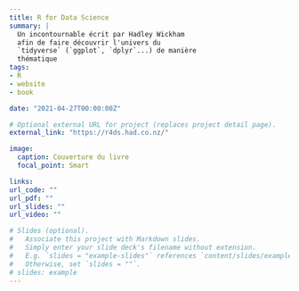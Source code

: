 ```yaml
---
title: R for Data Science
summary: |
  Un incontournable écrit par Hadley Wickham
  afin de faire découvrir l'univers du 
  `tidyverse` (`ggplot`, `dplyr`...) de manière
  thématique
tags:
- R
- website
- book

date: "2021-04-27T00:00:00Z"

# Optional external URL for project (replaces project detail page).
external_link: "https://r4ds.had.co.nz/"

image:
  caption: Couverture du livre
  focal_point: Smart

links:
url_code: ""
url_pdf: ""
url_slides: ""
url_video: ""

# Slides (optional).
#   Associate this project with Markdown slides.
#   Simply enter your slide deck's filename without extension.
#   E.g. `slides = "example-slides"` references `content/slides/example-slides.md`.
#   Otherwise, set `slides = ""`.
# slides: example
---
```


